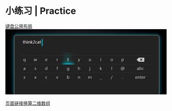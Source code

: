 # 小练习 | Practice

[键盘公用布局](https://github.com/think2cat/practice/tree/master/keyboard4TV)
![image](https://github.com/think2cat/practice/blob/master/keyboard4TV/screenshot.png)


[页面链接换算二维数组](https://github.com/think2cat/practice/tree/master/focus.move)

